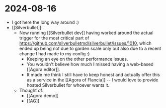 # 2024-08-16
- I got here the long way around :)
- [[Silverbullet]]:
  - Now running [[Silverbullet dev]] having worked around the actual trigger for the most critical part of https://github.com/silverbulletmd/silverbullet/issues/1010, which ended up being not due to garden scale only but also due to a recent change I had made to my config :)
    - Keeping an eye on the other performance issues.
    - You wouldn't believe how much I missed having a web-based [[Agora editor]].
    - It made me think I still have to keep honest and actually offer this as a service in the [[Agora of Flancia]] -- I would love to provide hosted Silverbullet for whoever wants it.
  - Thought of:
    - [[Agora demo]]
    - [[AG]]